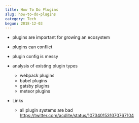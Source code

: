 ```yaml
---
title: How To Do Plugins
slug: how-to-do-plugins
category: Tech
begun: 2018-12-03
---
```


- plugins are important for growing an ecosystem
- plugins can conflict
- plugin config is messy
- analysis of existing plugin types

  - webpack plugins
  - babel plugins
  - gatsby plugins
  - meteor plugins

- Links
  - all plugin systems are bad https://twitter.com/acdlite/status/1073401531070767104
